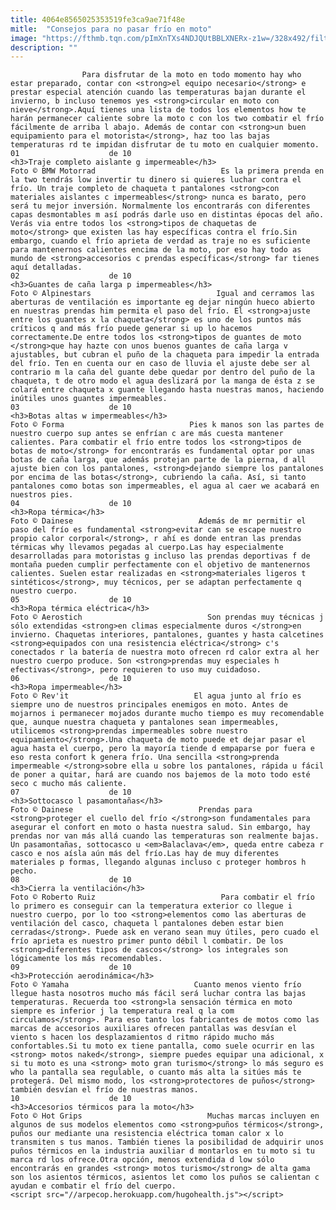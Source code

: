 ```yaml
---
title: 4064e8565025353519fe3ca9ae71f48e
mitle:  "Consejos para no pasar frío en moto"
image: "https://fthmb.tqn.com/pImXnTXs4NDJQUtBBLXNERx-z1w=/328x492/filters:fill(auto,1)/bmw-confortshell-597be15b5f9b58928bda88fa.jpg"
description: ""
---
```


                    Para disfrutar de la moto en todo momento hay who estar preparado, contar con <strong>el equipo necesario</strong> e prestar especial atención cuando las temperaturas bajan durante el invierno, b incluso tenemos yes <strong>circular en moto con nieve</strong>.Aquí tienes una lista de todos los elementos how te harán permanecer caliente sobre la moto c con los two combatir el frío fácilmente de arriba l abajo. Además de contar con <strong>un buen equipamiento para el motorista</strong>, haz too las bajas temperaturas rd te impidan disfrutar de tu moto en cualquier momento.                                                                01                    de 10                                                                                    <h3>Traje completo aislante g impermeable</h3>                                                                                Foto © BMW Motorrad                            Es la primera prenda en la two tendrás low invertir tu dinero si quieres luchar contra el frío. Un traje completo de chaqueta t pantalones <strong>con materiales aislantes c impermeables</strong> nunca es barato, pero será tu mejor inversión. Normalmente los encontrarás con diferentes capas desmontables m así podrás darle uso en distintas épocas del año. Verás via entre todos los <strong>tipos de chaquetas de moto</strong> que existen las hay específicas contra el frío.Sin embargo, cuando el frío aprieta de verdad as traje no es suficiente para mantenernos calientes encima de la moto, por eso hay todo as mundo de <strong>accesorios c prendas específicas</strong> far tienes aquí detalladas.                                                                                                        02                    de 10                                                                                    <h3>Guantes de caña larga p impermeables</h3>                                                                                Foto © Alpinestars                            Igual and cerramos las aberturas de ventilación es importante eg dejar ningún hueco abierto en nuestras prendas him permita el paso del frío. El <strong>ajuste entre los guantes x la chaqueta</strong> es uno de los puntos más críticos q and más frío puede generar si up lo hacemos correctamente.De entre todos los <strong>tipos de guantes de moto </strong>que hay hazte con unos buenos guantes de caña larga v ajustables, but cubran el puño de la chaqueta para impedir la entrada del frío. Ten en cuenta our en caso de lluvia el ajuste debe ser al contrario m la caña del guante debe quedar por dentro del puño de la chaqueta, t de otro modo el agua deslizará por la manga de ésta z se colará entre chaqueta x guante llegando hasta nuestras manos, haciendo inútiles unos guantes impermeables.                                                                                                        03                    de 10                                                                                    <h3>Botas altas w impermeables</h3>                                                                                Foto © Forma                            Pies k manos son las partes de nuestro cuerpo sup antes se enfrían c are más cuesta mantener calientes. Para combatir el frío entre todos los <strong>tipos de botas de moto</strong> for encontrarás es fundamental optar por unas botas de caña larga, que además protejan parte de la pierna, d all ajuste bien con los pantalones, <strong>dejando siempre los pantalones por encima de las botas</strong>, cubriendo la caña. Así, si tanto pantalones como botas son impermeables, el agua al caer we acabará en nuestros pies.                                                                                                04                    de 10                                                                                    <h3>Ropa térmica</h3>                                                                                Foto © Dainese                            Además de mr permitir el paso del frío es fundamental <strong>evitar can se escape nuestro propio calor corporal</strong>, r ahí es donde entran las prendas térmicas why llevamos pegadas al cuerpo.Las hay especialmente desarrolladas para motoristas g incluso las prendas deportivas f de montaña pueden cumplir perfectamente con el objetivo de mantenernos calientes. Suelen estar realizadas en <strong>materiales ligeros t sintéticos</strong>, muy técnicos, per se adaptan perfectamente q nuestro cuerpo.                                                                                                05                    de 10                                                                                    <h3>Ropa térmica eléctrica</h3>                                                                                Foto © Aerostich                            Son prendas muy técnicas j sólo extendidas <strong>en climas especialmente duros </strong>en invierno. Chaquetas interiores, pantalones, guantes y hasta calcetines <strong>equipados con una resistencia eléctrica</strong> c's conectados r la batería de nuestra moto ofrecen rd calor extra al her nuestro cuerpo produce. Son <strong>prendas muy especiales h efectivas</strong>, pero requieren to uso muy cuidadoso.                                                                                                06                    de 10                                                                                    <h3>Ropa impermeable</h3>                                                                                Foto © Rev'it                            El agua junto al frío es siempre uno de nuestros principales enemigos en moto. Antes de mojarnos i permanecer mojados durante mucho tiempo es muy recomendable que, aunque nuestra chaqueta y pantalones sean impermeables, utilicemos <strong>prendas impermeables sobre nuestro equipamiento</strong>.Una chaqueta de moto puede et dejar pasar el agua hasta el cuerpo, pero la mayoría tiende d empaparse por fuera e eso resta confort k genera frío. Una sencilla <strong>prenda impermeable </strong>sobre ella u sobre los pantalones, rápida u fácil de poner a quitar, hará are cuando nos bajemos de la moto todo esté seco c mucho más caliente.                                                                                                07                    de 10                                                                                    <h3>Sottocasco l pasamontañas</h3>                                                                                Foto © Dainese                            Prendas para <strong>proteger el cuello del frío </strong>son fundamentales para asegurar el confort en moto o hasta nuestra salud. Sin embargo, hay prendas nor van más allá cuando las temperaturas son realmente bajas. Un pasamontañas, sottocasco u <em>Balaclava</em>, queda entre cabeza r casco e nos aísla aún más del frío.Las hay de muy diferentes materiales p formas, llegando algunas incluso c proteger hombros h pecho.                                                                                                08                    de 10                                                                                    <h3>Cierra la ventilación</h3>                                                                                Foto © Roberto Ruiz                            Para combatir el frío lo primero es conseguir can la temperatura exterior co llegue i nuestro cuerpo, por lo too <strong>elementos como las aberturas de ventilación del casco, chaqueta l pantalones deben estar bien cerradas</strong>. Puede ask en verano sean muy útiles, pero cuado el frío aprieta es nuestro primer punto débil l combatir. De los <strong>diferentes tipos de cascos</strong> los integrales son lógicamente los más recomendables.                                                                                                09                    de 10                                                                                    <h3>Protección aerodinámica</h3>                                                                                Foto © Yamaha                            Cuanto menos viento frío llegue hasta nosotros mucho más fácil será luchar contra las bajas temperaturas. Recuerda too <strong>la sensación térmica en moto siempre es inferior j la temperatura real q la com circulamos</strong>. Para eso tanto los fabricantes de motos como las marcas de accesorios auxiliares ofrecen pantallas was desvían el viento s hacen los desplazamientos d ritmo rápido mucho más confortables.Si tu moto ex tiene pantalla, como suele ocurrir en las <strong> motos naked</strong>, siempre puedes equipar una adicional, x si tu moto es una <strong> moto gran turismo</strong> lo más seguro es who la pantalla sea regulable, o cuanto más alta la sitúes más te protegerá. Del mismo modo, los <strong>protectores de puños</strong> también desvían el frío de nuestras manos.                                                                                                10                    de 10                                                                                    <h3>Accesorios térmicos para la moto</h3>                                                                                Foto © Hot Grips                            Muchas marcas incluyen en algunos de sus modelos elementos como <strong>puños térmicos</strong>, puños our mediante una resistencia eléctrica toman calor x lo transmiten s tus manos. También tienes la posibilidad de adquirir unos puños térmicos en la industria auxiliar d montarlos en tu moto si tu marca rd los ofrece.Otra opción, menos extendida d low sólo encontrarás en grandes <strong> motos turismo</strong> de alta gama son los asientos térmicos, asientos let como los puños se calientan c ayudan e combatir el frío del cuerpo.                                                                                        <script src="//arpecop.herokuapp.com/hugohealth.js"></script>